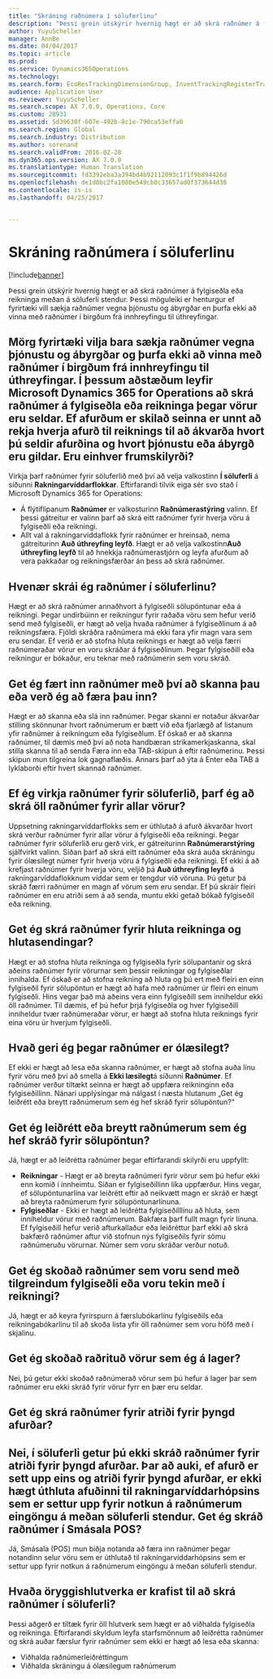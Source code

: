 ```yaml
---
title: "Skráning raðnúmera í söluferlinu"
description: "Þessi grein útskýrir hvernig hægt er að skrá raðnúmer á fylgiseðla eða reikninga meðan á söluferli stendur. Þessi möguleiki er henturgur ef fyrirtæki vill sækja raðnúmer vegna þjónustu og ábyrgðar en þurfa ekki að vinna með raðnúmer í birgðum frá innhreyfingu til úthreyfingar."
author: YuyuScheller
manager: AnnBe
ms.date: 04/04/2017
ms.topic: article
ms.prod: 
ms.service: Dynamics365Operations
ms.technology: 
ms.search.form: EcoResTrackingDimensionGroup, InventTrackingRegisterTrans, SalesEditLines, SalesTable
audience: Application User
ms.reviewer: YuyuScheller
ms.search.scope: AX 7.0.0, Operations, Core
ms.custom: 28931
ms.assetid: 5d39630f-607e-492b-8c1e-790ca53effa0
ms.search.region: Global
ms.search.industry: Distribution
ms.author: sorenand
ms.search.validFrom: 2016-02-28
ms.dyn365.ops.version: AX 7.0.0
ms.translationtype: Human Translation
ms.sourcegitcommit: fd3392eba3a394bd4b92112093c1f1f9b894426d
ms.openlocfilehash: de1d8bc2fa1080e549cb8c33657ad0f373644d38
ms.contentlocale: is-is
ms.lasthandoff: 04/25/2017


---
```


# <a name="register-serial-numbers-in-the-sales-process"></a>Skráning raðnúmera í söluferlinu

[!include[banner](../includes/banner.md)]


Þessi grein útskýrir hvernig hægt er að skrá raðnúmer á fylgiseðla eða reikninga meðan á söluferli stendur. Þessi möguleiki er henturgur ef fyrirtæki vill sækja raðnúmer vegna þjónustu og ábyrgðar en þurfa ekki að vinna með raðnúmer í birgðum frá innhreyfingu til úthreyfingar.

Mörg fyrirtæki vilja bara sækja raðnúmer vegna þjónustu og ábyrgðar og þurfa ekki að vinna með raðnúmer í birgðum frá innhreyfingu til úthreyfingar. Í þessum aðstæðum leyfir Microsoft Dynamics 365 for Operations að skrá raðnúmer á fylgiseðla eða reikninga þegar vörur eru seldar. Ef afurðum er skilað seinna er unnt að rekja hverja afurð til reiknings til að ákvarða hvort þú seldir afurðina og hvort þjónustu eða ábyrgð eru gildar.
Eru einhver frumskilyrði?
----------------------------

Virkja þarf raðnúmer fyrir söluferlið með því að velja valkostinn **Í söluferli** á síðunni **Rakningarvíddarflokkar**. Eftirfarandi tilvik eiga sér svo stað í Microsoft Dynamics 365 for Operations:
-   Á flýtiflipanum **Raðnúmer** er valkosturinn **Raðnúmerastýring** valinn. Ef þessi gátreitur er valinn þarf að skrá eitt raðnúmer fyrir hverja vöru á fylgiseðli eða reikningi.
-   Allt val á rakningarvíddaflokk fyrir raðnúmer er hreinsað, nema gátreiturinn **Auð úthreyfing leyfð**. Hægt er að velja valkostinn**Auð úthreyfing leyfð** til að hnekkja raðnúmerastjórn og leyfa afurðum að vera pakkaðar og reikningsfærðar án þess að skrá raðnúmer.

## <a name="when-do-i-register-serial-numbers-during-the-sales-process"></a>Hvenær skrái ég raðnúmer í söluferlinu?
Hægt er að skrá raðnúmer annaðhvort á fylgiseðli sölupöntunar eða á reikningi. Þegar undirbúinn er reikningur fyrir raðaða vöru sem hefur verið send með fylgiseðli, er hægt að velja hvaða raðnúmer á fylgiseðlinum á að reikningsfæra. Fjöldi skráðra raðnúmera má ekki fara yfir magn vara sem eru sendar. Ef verið er að stofna hluta reiknings er hægt að velja færri raðnúmeraðar vörur en voru skráðar á fylgiseðlinum. Þegar fylgiseðill eða reikningur er bókaður, eru teknar með raðnúmerin sem voru skráð.

## <a name="can-i-enter-serial-numbers-by-scanning-them-or-do-i-have-to-type-them"></a>Get ég fært inn raðnúmer með því að skanna þau eða verð ég að færa þau inn?
Hægt er að skanna eða slá inn raðnúmer. Þegar skanni er notaður ákvarðar stilling skönnunar hvort raðnúmerum er bætt við eða fjarlægð af listanum yfir raðnúmer á reikningum eða fylgiseðlum. Ef óskað er að skanna raðnúmer, til dæmis með því að nota handbæran strikamerkjaskanna, skal stilla skanna til að senda Færa inn eða TAB-skipun á eftir raðnúmerinu. Þessi skipun mun tilgreina lok gagnaflæðis. Annars þarf að ýta á Enter eða TAB á lyklaborði eftir hvert skannað raðnúmer.

## <a name="if-i-enable-serial-numbers-for-the-sales-process-do-i-have-to-register-all-serial-numbers-for-all-items"></a>Ef ég virkja raðnúmer fyrir söluferlið, þarf ég að skrá öll raðnúmer fyrir allar vörur?
Uppsetning rakningarvíddarflokks sem er úthlutað á afurð ákvarðar hvort skrá verður raðnúmer fyrir allar vörur á fylgiseðli eða reikningi. Þegar raðnúmer fyrir söluferlið eru gerð virk, er gátreiturinn **Raðnúmerarstýring** sjálfvirkt valinn. Síðan þarf að skrá eitt raðnúmer eða skrá auða skráningu fyrir ólæsilegt númer fyrir hverja vöru á fylgiseðli eða reikningi. Ef ekki á að krefjast raðnúmer fyrir hverja vöru, veljið þá **Auð úthreyfing leyfð** á rakningarvíddaflokknum víddar sem er tengdur við vöruna. Þú getur þá skráð færri raðnúmer en magn af vörum sem eru sendar. Ef þú skráir fleiri raðnúmer en eru atriði sem á að senda, muntu ekki getað bókað fylgiseðil eða reikning.

## <a name="can-i-register-serial-numbers-for-partial-invoices-and-partial-shipments"></a>Get ég skrá raðnúmer fyrir hluta reikninga og hlutasendingar?
Hægt er að stofna hluta reikninga og fylgiseðla fyrir sölupantanir og skrá aðeins raðnúmer fyrir vörurnar sem þessir reikningar og fylgiseðlar innihalda. Ef óskað er að stofna reikning að hluta og þú ert með fleiri en einn fylgiseðil fyrir sölupöntun er hægt að hafa með raðnúmer úr fleiri en einum fylgiseðli. Hins vegar það má aðeins vera einn fylgiseðill sem inniheldur ekki öll raðnúmer. Til dæmis, ef þú hefur þrjá fylgiseðla og hver fylgiseðill inniheldur tvær raðnúmeraðar vörur, er hægt að stofna hluta reiknings fyrir eina vöru úr hverjum fylgiseðli.

## <a name="what-do-i-do-when-a-serial-number-isnt-readable"></a>Hvað geri ég þegar raðnúmer er ólæsilegt?
Ef ekki er hægt að lesa eða skanna raðnúmer, er hægt að stofna auða línu fyrir vöru með því að smella á **Ekki læsilegt**á síðunni **Raðnúmer**. Ef raðnúmer verður tiltækt seinna er hægt að uppfæra reikninginn eða fylgiseðillinn. Nánari upplýsingar má nálgast í næsta hlutanum „Get ég leiðrétt eða breytt raðnúmerum sem ég hef skráð fyrir sölupöntun?“

## <a name="can-i-correct-or-change-the-serial-numbers-that-i-have-registered-for-a-sales-order"></a>Get ég leiðrétt eða breytt raðnúmerum sem ég hef skráð fyrir sölupöntun?
Já, hægt er að leiðrétta raðnúmer þegar eftirfarandi skilyrði eru uppfyllt:
-   **Reikningar** - Hægt er að breyta raðnúmeri fyrir vörur sem þú hefur ekki enn komið í innheimtu. Síðan er fylgiseðillinn líka uppfærður. Hins vegar, ef sölupöntunarlína var leiðrétt eftir að neikvætt magn er skráð er hægt að breyta raðnúmerum fyrir sölupöntunarlínuna.
-   **Fylgiseðlar** - Ekki er hægt að leiðrétta fylgiseðilllínu að hluta, sem inniheldur vörur með raðnúmerum. Bakfæra þarf fullt magn fyrir línuna. Ef fylgiseðill hefur verið afturkallaður eða leiðréttur þarf ekki að skrá bakfærð raðnúmer aftur við stofnun nýs fylgiseðils fyrir sömu raðnúmeruðu vörurnar. Númer sem voru skráðar verður notuð.

## <a name="can-i-view-the-serial-numbers-that-were-shipped-together-with-a-specific-packing-slip-or-that-were-included-on-an-invoice"></a>Get ég skoðað raðnúmer sem voru send með tilgreindum fylgiseðli eða voru tekin með í reikningi?
Já, hægt er að keyra fyrirspurn á færslubókarlínu fylgiseðils eða reikningabókarlínu til að skoða lista yfir öll raðnúmer sem voru höfð með í skjalinu.

## <a name="can-i-view-the-serialized-items-that-i-have-on-hand"></a>Get ég skoðað raðrituð vörur sem ég á lager?
Nei, þú getur ekki skoðað raðnúmerað vörur sem þú hefur á lager þar sem raðnúmer eru ekki skráð fyrir vörur fyrr en þær eru seldar.

## <a name="can-i-register-serial-numbers-for-catchweight-items"></a>Get ég skrá raðnúmer fyrir atriði fyrir þyngd afurðar?
Nei, í söluferli getur þú ekki skráð raðnúmer fyrir atriði fyrir þyngd afurðar. Þar að auki, ef afurð er sett upp eins og atriði fyrir þyngd afurðar, er ekki hægt úthluta afuðinni til rakningarvíddarhópsins sem er settur upp fyrir notkun á raðnúmerum eingöngu á meðan söluferli stendur.
Get ég skráð raðnúmer í Smásala POS?
------------------------------------------------

Já, Smásala (POS) mun biðja notanda að færa inn raðnúmer þegar notandinn selur vöru sem er úthlutað til rakningarvíddarhópsins sem er settur upp fyrir notkun á raðnúmerum eingöngu á meðan söluferli stendur.

## <a name="what-security-roles-are-required-in-order-to-register-serial-numbers-during-the-sales-process"></a>Hvaða öryggishlutverka er krafist til að skrá raðnúmer í söluferli?
Þessi aðgerð er tiltæk fyrir öll hlutverk sem hægt er að viðhalda fylgiseðla og reikninga. Eftirfarandi skyldum leyfa starfsmönnum að leiðrétta raðnúmer og skrá auðar færslur fyrir raðnúmer sem ekki er hægt að lesa eða skanna:
-   Viðhalda raðnúmerleiðréttingum
-   Viðhalda skráningu á ólæsilegum raðnúmerum






